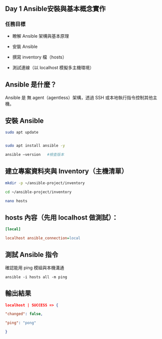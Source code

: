## Day 1 Ansible安裝與基本概念實作

### 任務目標
- 瞭解 Ansible 架構與基本原理

- 安裝 Ansible

- 撰寫 inventory 檔（hosts）

- 測試連線（以 localhost 模擬多主機環境）

## Ansible 是什麼？

Ansible 是 無 agent（agentless）架構，透過 SSH 或本地執行指令控制其他主機。

## 安裝 Ansible

```bash
sudo apt update


sudo apt install ansible -y

ansible –version   #檢查版本
```

## 建立專案資料夾與 Inventory（主機清單）

```bash
mkdir -p ~/ansible-project/inventory

cd ~/ansible-project/inventory

nano hosts
```

## hosts 內容（先用 localhost 做測試）：

```ini
[local]

localhost ansible_connection=local
```

## 測試 Ansible 指令

確認能用 ping 模組與本機溝通

`ansible -i hosts all -m ping`


## 輸出結果

```json
localhost | SUCCESS => {

"changed": false,

"ping": "pong"

}
```
